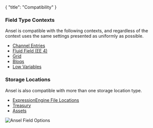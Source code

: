 {
    "title": "Compatibility"
}

### Field Type Contexts

Ansel is compatible with the following contexts, and regardless of the context uses the same settings presented as uniformly as possible.

- [Channel Entries](https://docs.expressionengine.com/latest/cp/publish/create.html)
- [Fluid Field (EE 4)](https://docs.expressionengine.com/latest/fieldtypes/fluid.html)
- [Grid](https://docs.expressionengine.com/latest/fieldtypes/grid.html)
- [Bloqs](https://eebloqs.com/)
- [Low Variables](http://gotolow.com/addons/low-variables)

### Storage Locations

Ansel is also compatible with more than one storage location type.

- [ExpressionEngine File Locations](https://docs.expressionengine.com/latest/cp/files/index.html)
- [Treasury](/software/treasury)
- [Assets](https://eeharbor.com/assets)

<img alt="Ansel Field Options" src="/uploads-static/software/ansel-ee/documentation/field-type-settings/ansel-field-options.png" srcset="/uploads-static/software/ansel-ee/documentation/field-type-settings/ansel-field-options.png 1x, /uploads-static/software/ansel-ee/documentation/field-type-settings/ansel-field-options-2x.png 2x">
